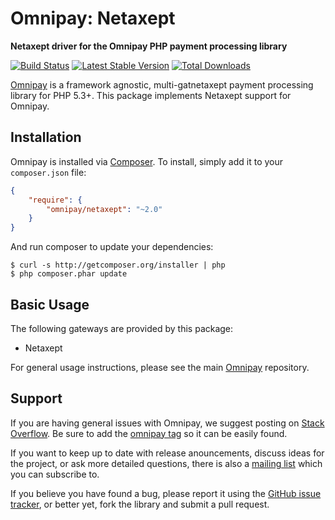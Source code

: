 # Omnipay: Netaxept

**Netaxept driver for the Omnipay PHP payment processing library**

[![Build Status](https://travis-ci.org/omnipay/netaxept.png?branch=master)](https://travis-ci.org/omnipay/netaxept)
[![Latest Stable Version](https://poser.pugx.org/omnipay/netaxept/version.png)](https://packagist.org/packages/omnipay/netaxept)
[![Total Downloads](https://poser.pugx.org/omnipay/netaxept/d/total.png)](https://packagist.org/packages/omnipay/netaxept)

[Omnipay](https://github.com/omnipay/omnipay) is a framework agnostic, multi-gatnetaxept payment
processing library for PHP 5.3+. This package implements Netaxept support for Omnipay.

## Installation

Omnipay is installed via [Composer](http://getcomposer.org/). To install, simply add it
to your `composer.json` file:

```json
{
    "require": {
        "omnipay/netaxept": "~2.0"
    }
}
```

And run composer to update your dependencies:

    $ curl -s http://getcomposer.org/installer | php
    $ php composer.phar update

## Basic Usage

The following gateways are provided by this package:

* Netaxept

For general usage instructions, please see the main [Omnipay](https://github.com/omnipay/omnipay)
repository.

## Support

If you are having general issues with Omnipay, we suggest posting on
[Stack Overflow](http://stackoverflow.com/). Be sure to add the
[omnipay tag](http://stackoverflow.com/questions/tagged/omnipay) so it can be easily found.

If you want to keep up to date with release anouncements, discuss ideas for the project,
or ask more detailed questions, there is also a [mailing list](https://groups.google.com/forum/#!forum/omnipay) which
you can subscribe to.

If you believe you have found a bug, please report it using the [GitHub issue tracker](https://github.com/omnipay/netaxept/issues),
or better yet, fork the library and submit a pull request.
